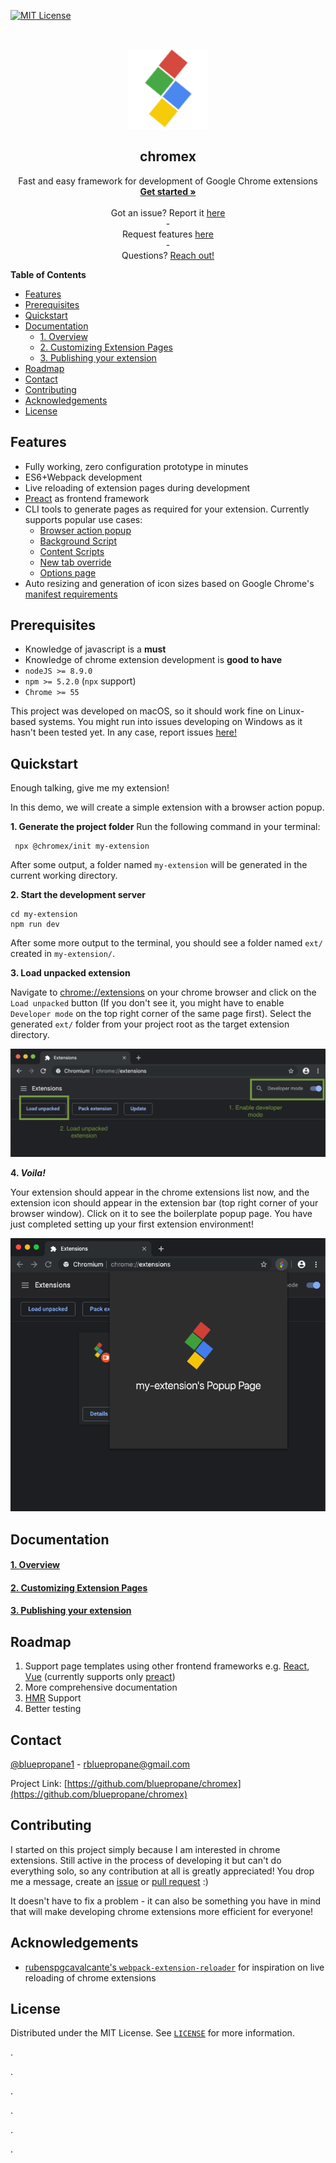 [![MIT License][license-shield]][license-url]


<br />
<p align="center">
  <a href="https://github.com/bluepropane/chromex">
    <img src="docs/assets/logo.png" alt="Logo" width="128" height="128">
  </a>

  <h2 align="center">chromex</h2>

  <p align="center">
    Fast and easy framework for development of Google Chrome extensions
    <br />
    <a href="#quickstart"><strong>Get started »</strong></a>
    <br />
    <br />
   Got an issue? Report it <a href="https://github.com/bluepropane/chromex/issues">here</a>
    <br />
    -
    <br />
    Request features <a href="https://github.com/bluepropane/chromex/issues"> here</a>
    <br/>
    -
    <br/>
    Questions? <a href="#contact">Reach out!</a>
  </p>
</p>




<!-- TABLE OF CONTENTS -->

**Table of Contents**

- [Features](#features)
- [Prerequisites](#prerequisites)
- [Quickstart](#quickstart)
- [Documentation](#documentation)
    - [1. Overview](#1-overview)
    - [2. Customizing Extension Pages](#2-customizing-extension-pages)
    - [3. Publishing your extension](#3-publishing-your-extension)
- [Roadmap](#roadmap)
- [Contact](#contact)
- [Contributing](#contributing)
- [Acknowledgements](#acknowledgements)
- [License](#license)


## Features

- Fully working, zero configuration prototype in minutes
- ES6+Webpack development
- Live reloading of extension pages during development
- [Preact](https://preactjs.com) as frontend framework
- CLI tools to generate pages as required for your extension. Currently supports popular use cases:
    - [Browser action popup](https://developer.chrome.com/extensions/browserAction)
    - [Background Script](https://developer.chrome.com/extensions/background_pages)
    - [Content Scripts](https://developer.chrome.com/extensions/content_scripts)
    - [New tab override](https://developer.chrome.com/extensions/override)
    - [Options page](https://developer.chrome.com/extensions/options)
- Auto resizing and generation of icon sizes based on Google Chrome's [manifest requirements](https://developer.chrome.com/extensions/manifest/icons)

## Prerequisites
- Knowledge of javascript is a **must**
- Knowledge of chrome extension development is **good to have** 
- `nodeJS >= 8.9.0`
- `npm >= 5.2.0` (`npx` support)
- `Chrome >= 55`

This project was developed on macOS, so it should work fine on Linux-based systems. You might run into issues developing on Windows as it hasn't been tested yet. In any case, report issues [here!](https://github.com/bluepropane/chromex/issues)

## Quickstart
Enough talking, give me my extension!

In this demo, we will create a simple extension with a browser action popup.

**1. Generate the project folder**
  Run the following command in your terminal:

     npx @chromex/init my-extension

  After some output, a folder named `my-extension` will be generated in the current working directory. 


**2. Start the development server**

    cd my-extension
    npm run dev

  After some more output to the terminal, you should see a folder named `ext/` created in `my-extension/`. 


**3. Load unpacked extension**

  Navigate to [chrome://extensions](chrome://extensions) on your chrome browser and click on the `Load unpacked` button (If you don't see it, you might have to enable `Developer mode` on the top right corner of the same page first). Select the generated `ext/` folder from your project root as the target extension directory.

  ![Load unpacked](docs/assets/load_unpacked.png)



**4. *Voila!***

  Your extension should appear in the chrome extensions list now, and the extension icon should appear in the extension bar (top right corner of your browser window). Click on it to see the boilerplate popup page. You have just completed setting up your first extension environment!

  ![Voila](docs/assets/voila.png)


## Documentation

#### [1. Overview](https://github.com/bluepropane/chromex/blob/master/docs/1-Overview.md)

#### [2. Customizing Extension Pages](docs/2-Extension-Pages.md)

#### [3. Publishing your extension](docs/3-Publishing.md)


<!-- ROADMAP -->
## Roadmap

1.  Support page templates using other frontend frameworks e.g. [React](https://reactjs.org), [Vue](https://vuejs.org) (currently supports only [preact](https://preactjs.com))
2.  More comprehensive documentation
3.  [HMR](https://webpack.js.org/concepts/hot-module-replacement/) Support
4.  Better testing



<!-- CONTACT -->
## Contact

[@bluepropane1](https://twitter.com/bluepropane1) - rbluepropane@gmail.com

Project Link: [https://github.com/bluepropane/chromex](https://github.com/bluepropane/chromex)



<!-- CONTRIBUTING -->
## Contributing
I started on this project simply because I am interested in chrome extensions. Still active in the process of developing it but can't do everything solo, so any contribution at all is greatly appreciated! You drop me a message, create an [issue](https://github.com/bluepropane/chromex/issues) or [pull request](https://github.com/bluepropane/chromex/pulls) :)



It doesn't have to fix a problem - it can also be something you have in mind that will make developing chrome extensions more efficient for everyone! 

<!-- ACKNOWLEDGEMENTS -->
## Acknowledgements

* [rubenspgcavalcante's `webpack-extension-reloader`](https://github.com/rubenspgcavalcante/webpack-extension-reloader) for inspiration on live reloading of chrome extensions

<!-- LICENSE -->
## License

Distributed under the MIT License. See [`LICENSE`](LICENSE) for more information.

.

.

.

.

.

.




<!-- MARKDOWN LINKS & IMAGES -->
[license-shield]: https://img.shields.io/github/license/bluepropane/chromex
[license-url]: https://github.com/bluepropane/chromex/blob/master/LICENSE
[product-screenshot]: images/screenshot.png
